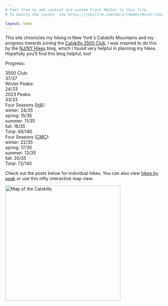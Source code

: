 ```yaml
---
# Feel free to add content and custom Front Matter to this file.
# To modify the layout, see https://jekyllrb.com/docs/themes/#overriding-theme-defaults

layout: home
---
```


This site chronicles my hiking in New York's Catskills Mountains and my progress towards joining the [Catskills 3500 Club][club]. I was inspired to do this by the [NJ/NY Hikes][njny] blog, which I found very helpful in planning my hikes. Hopefully you'll find this blog helpful, too!

Progress:

<div id="progress">
    <div class="progress-label">3500 Club:</div>
    <div id="progress-3500" class="progress-bar">
        <!--progress-3500-->
        <span class="winter complete" title="Balsam (Winter)"></span>
        <span class="winter complete" title="Blackhead (Winter)"></span>
        <span class="winter complete" title="Panther (Winter)"></span>
        <span class="winter complete" title="Slide (Winter)"></span>
        <span class="3500 complete" title="Balsam"></span>
        <span class="3500 complete" title="Balsam Cap"></span>
        <span class="3500 complete" title="Balsam Lake"></span>
        <span class="3500 complete" title="Bearpen"></span>
        <span class="3500 complete" title="Big Indian"></span>
        <span class="3500 complete" title="Black Dome"></span>
        <span class="3500 complete" title="Blackhead"></span>
        <span class="3500 complete" title="Cornell"></span>
        <span class="3500 complete" title="Eagle"></span>
        <span class="3500 complete" title="Fir"></span>
        <span class="3500 complete" title="Friday"></span>
        <span class="3500 complete" title="Halcott"></span>
        <span class="3500 complete" title="Hunter"></span>
        <span class="3500 complete" title="Indian Head"></span>
        <span class="3500 complete" title="Kaaterskill High Peak"></span>
        <span class="3500 complete" title="Lone"></span>
        <span class="3500 complete" title="Mount Sherrill"></span>
        <span class="3500 complete" title="North Dome"></span>
        <span class="3500 complete" title="Panther"></span>
        <span class="3500 complete" title="Peekamoose"></span>
        <span class="3500 complete" title="Plateau"></span>
        <span class="3500 complete" title="Rocky"></span>
        <span class="3500 complete" title="Rusk"></span>
        <span class="3500 complete" title="Slide"></span>
        <span class="3500 complete" title="Southwest Hunter"></span>
        <span class="3500 complete" title="Sugarloaf"></span>
        <span class="3500 complete" title="Table"></span>
        <span class="3500 complete" title="Thomas Cole"></span>
        <span class="3500 complete" title="Twin"></span>
        <span class="3500 complete" title="Vly"></span>
        <span class="3500 complete" title="Westkill"></span>
        <span class="3500 complete" title="Windham"></span>
        <span class="3500 complete" title="Wittenberg"></span>
        <span class="summary">37/37</span>
        <!--/progress-3500-->
    </div>
    <div class="progress-label">Winter Peaks:</div>
    <div id="progress-winter" class="progress-bar">
        <!--progress-winter-->
        <span class="winter complete" title="Balsam"></span>
        <span class="winter complete" title="Balsam Cap"></span>
        <span class="winter complete" title="Bearpen"></span>
        <span class="winter complete" title="Big Indian"></span>
        <span class="winter complete" title="Black Dome"></span>
        <span class="winter complete" title="Blackhead"></span>
        <span class="winter complete" title="Eagle"></span>
        <span class="winter complete" title="Fir"></span>
        <span class="winter complete" title="Friday"></span>
        <span class="winter complete" title="Hunter"></span>
        <span class="winter complete" title="Indian Head"></span>
        <span class="winter complete" title="Lone"></span>
        <span class="winter complete" title="Panther"></span>
        <span class="winter complete" title="Peekamoose"></span>
        <span class="winter complete" title="Plateau"></span>
        <span class="winter complete" title="Rocky"></span>
        <span class="winter complete" title="Slide"></span>
        <span class="winter complete" title="Southwest Hunter"></span>
        <span class="winter complete" title="Sugarloaf"></span>
        <span class="winter complete" title="Table"></span>
        <span class="winter complete" title="Thomas Cole"></span>
        <span class="winter complete" title="Twin"></span>
        <span class="winter complete" title="Vly"></span>
        <span class="winter complete" title="Windham"></span>
        <span class="winter incomplete" title="Balsam Lake"></span>
        <span class="winter incomplete" title="Cornell"></span>
        <span class="winter incomplete" title="Halcott"></span>
        <span class="winter incomplete" title="Kaaterskill High Peak"></span>
        <span class="winter incomplete" title="Mount Sherrill"></span>
        <span class="winter incomplete" title="North Dome"></span>
        <span class="winter incomplete" title="Rusk"></span>
        <span class="winter incomplete" title="Westkill"></span>
        <span class="winter incomplete" title="Wittenberg"></span>
        <span class="summary">24/33</span>
        <!--/progress-winter-->
    </div>
    <div class="progress-label">2023 Peaks:</div>
    <div id="progress-2023" class="progress-bar">
        <!--progress-2023-->
        <span class="complete" title="Balsam"></span>
        <span class="complete" title="Balsam Cap"></span>
        <span class="complete" title="Balsam Lake"></span>
        <span class="complete" title="Bearpen"></span>
        <span class="complete" title="Big Indian"></span>
        <span class="complete" title="Black Dome"></span>
        <span class="complete" title="Blackhead"></span>
        <span class="complete" title="Cornell"></span>
        <span class="complete" title="Eagle"></span>
        <span class="complete" title="Fir"></span>
        <span class="complete" title="Friday"></span>
        <span class="complete" title="Halcott"></span>
        <span class="complete" title="Hunter"></span>
        <span class="complete" title="Indian Head"></span>
        <span class="complete" title="Kaaterskill High Peak"></span>
        <span class="complete" title="Lone"></span>
        <span class="complete" title="Mount Sherrill"></span>
        <span class="complete" title="North Dome"></span>
        <span class="complete" title="Panther"></span>
        <span class="complete" title="Peekamoose"></span>
        <span class="complete" title="Plateau"></span>
        <span class="complete" title="Rocky"></span>
        <span class="complete" title="Rusk"></span>
        <span class="complete" title="Slide"></span>
        <span class="complete" title="Southwest Hunter"></span>
        <span class="complete" title="Sugarloaf"></span>
        <span class="complete" title="Table"></span>
        <span class="complete" title="Thomas Cole"></span>
        <span class="complete" title="Twin"></span>
        <span class="complete" title="Vly"></span>
        <span class="complete" title="Westkill"></span>
        <span class="complete" title="Windham"></span>
        <span class="complete" title="Wittenberg"></span>
        <span class="summary">33/33</span>
        <!--/progress-2023-->
    </div>
    <div class="progress-label">Four Seasons (<a href="https://hikersanonymous.org/index.html#4-seasons">HA</a>):</div>
    <div id="progress-4seasons-ha">
        <!--progress-4seasons-ha-->
        <div class="season winter"><span class="progress-bar"><span class="complete" title="Slide: winter"></span>
        <span class="complete" title="Friday: winter"></span>
        <span class="complete" title="Balsam Cap: winter"></span>
        <span class="complete" title="Rocky: winter"></span>
        <span class="complete" title="Lone: winter"></span>
        <span class="complete" title="Table: winter"></span>
        <span class="complete" title="Peekamoose: winter"></span>
        <span class="complete" title="Panther: winter"></span>
        <span class="complete" title="Balsam: winter"></span>
        <span class="complete" title="Eagle: winter"></span>
        <span class="complete" title="Big Indian: winter"></span>
        <span class="complete" title="Fir: winter"></span>
        <span class="complete" title="Bearpen: winter"></span>
        <span class="complete" title="Vly: winter"></span>
        <span class="complete" title="Southwest Hunter: winter"></span>
        <span class="complete" title="Hunter: winter"></span>
        <span class="complete" title="Plateau: winter"></span>
        <span class="complete" title="Sugarloaf: winter"></span>
        <span class="complete" title="Indian Head: winter"></span>
        <span class="complete" title="Twin: winter"></span>
        <span class="complete" title="Blackhead: winter"></span>
        <span class="complete" title="Black Dome: winter"></span>
        <span class="complete" title="Thomas Cole: winter"></span>
        <span class="complete" title="Windham: winter"></span>
        <span class="incomplete" title="Wittenberg: winter"></span>
        <span class="incomplete" title="Cornell: winter"></span>
        <span class="incomplete" title="Balsam Lake: winter"></span>
        <span class="incomplete" title="Halcott: winter"></span>
        <span class="incomplete" title="North Dome: winter"></span>
        <span class="incomplete" title="Mount Sherrill: winter"></span>
        <span class="incomplete" title="Rusk: winter"></span>
        <span class="incomplete" title="Westkill: winter"></span>
        <span class="incomplete" title="Kaaterskill High Peak: winter"></span>
        <span class="incomplete" title="Doubletop: winter"></span>
        <span class="incomplete" title="Roundtop: winter"></span>
        </span><span class="summary">winter: 24/35</span>
        </div><div class="season spring"><span class="progress-bar"><span class="complete" title="Slide: spring"></span>
        <span class="complete" title="Panther: spring"></span>
        <span class="complete" title="Eagle: spring"></span>
        <span class="complete" title="Big Indian: spring"></span>
        <span class="complete" title="Fir: spring"></span>
        <span class="complete" title="Balsam Lake: spring"></span>
        <span class="complete" title="Halcott: spring"></span>
        <span class="complete" title="North Dome: spring"></span>
        <span class="complete" title="Mount Sherrill: spring"></span>
        <span class="complete" title="Rusk: spring"></span>
        <span class="complete" title="Westkill: spring"></span>
        <span class="complete" title="Sugarloaf: spring"></span>
        <span class="complete" title="Indian Head: spring"></span>
        <span class="complete" title="Twin: spring"></span>
        <span class="complete" title="Windham: spring"></span>
        <span class="incomplete" title="Wittenberg: spring"></span>
        <span class="incomplete" title="Cornell: spring"></span>
        <span class="incomplete" title="Friday: spring"></span>
        <span class="incomplete" title="Balsam Cap: spring"></span>
        <span class="incomplete" title="Rocky: spring"></span>
        <span class="incomplete" title="Lone: spring"></span>
        <span class="incomplete" title="Table: spring"></span>
        <span class="incomplete" title="Peekamoose: spring"></span>
        <span class="incomplete" title="Balsam: spring"></span>
        <span class="incomplete" title="Bearpen: spring"></span>
        <span class="incomplete" title="Vly: spring"></span>
        <span class="incomplete" title="Southwest Hunter: spring"></span>
        <span class="incomplete" title="Hunter: spring"></span>
        <span class="incomplete" title="Plateau: spring"></span>
        <span class="incomplete" title="Blackhead: spring"></span>
        <span class="incomplete" title="Black Dome: spring"></span>
        <span class="incomplete" title="Thomas Cole: spring"></span>
        <span class="incomplete" title="Kaaterskill High Peak: spring"></span>
        <span class="incomplete" title="Doubletop: spring"></span>
        <span class="incomplete" title="Roundtop: spring"></span>
        </span><span class="summary">spring: 15/35</span>
        </div><div class="season summer"><span class="progress-bar"><span class="complete" title="Table: summer"></span>
        <span class="complete" title="Peekamoose: summer"></span>
        <span class="complete" title="Balsam: summer"></span>
        <span class="complete" title="Southwest Hunter: summer"></span>
        <span class="complete" title="Hunter: summer"></span>
        <span class="complete" title="Plateau: summer"></span>
        <span class="complete" title="Indian Head: summer"></span>
        <span class="complete" title="Twin: summer"></span>
        <span class="complete" title="Blackhead: summer"></span>
        <span class="complete" title="Windham: summer"></span>
        <span class="complete" title="Kaaterskill High Peak: summer"></span>
        <span class="incomplete" title="Slide: summer"></span>
        <span class="incomplete" title="Wittenberg: summer"></span>
        <span class="incomplete" title="Cornell: summer"></span>
        <span class="incomplete" title="Friday: summer"></span>
        <span class="incomplete" title="Balsam Cap: summer"></span>
        <span class="incomplete" title="Rocky: summer"></span>
        <span class="incomplete" title="Lone: summer"></span>
        <span class="incomplete" title="Panther: summer"></span>
        <span class="incomplete" title="Eagle: summer"></span>
        <span class="incomplete" title="Big Indian: summer"></span>
        <span class="incomplete" title="Fir: summer"></span>
        <span class="incomplete" title="Balsam Lake: summer"></span>
        <span class="incomplete" title="Bearpen: summer"></span>
        <span class="incomplete" title="Vly: summer"></span>
        <span class="incomplete" title="Halcott: summer"></span>
        <span class="incomplete" title="North Dome: summer"></span>
        <span class="incomplete" title="Mount Sherrill: summer"></span>
        <span class="incomplete" title="Rusk: summer"></span>
        <span class="incomplete" title="Westkill: summer"></span>
        <span class="incomplete" title="Sugarloaf: summer"></span>
        <span class="incomplete" title="Black Dome: summer"></span>
        <span class="incomplete" title="Thomas Cole: summer"></span>
        <span class="incomplete" title="Doubletop: summer"></span>
        <span class="incomplete" title="Roundtop: summer"></span>
        </span><span class="summary">summer: 11/35</span>
        </div><div class="season fall"><span class="progress-bar"><span class="complete" title="Slide: fall"></span>
        <span class="complete" title="Wittenberg: fall"></span>
        <span class="complete" title="Cornell: fall"></span>
        <span class="complete" title="Friday: fall"></span>
        <span class="complete" title="Balsam Cap: fall"></span>
        <span class="complete" title="Rocky: fall"></span>
        <span class="complete" title="Lone: fall"></span>
        <span class="complete" title="Table: fall"></span>
        <span class="complete" title="Peekamoose: fall"></span>
        <span class="complete" title="Plateau: fall"></span>
        <span class="complete" title="Sugarloaf: fall"></span>
        <span class="complete" title="Indian Head: fall"></span>
        <span class="complete" title="Twin: fall"></span>
        <span class="complete" title="Blackhead: fall"></span>
        <span class="complete" title="Black Dome: fall"></span>
        <span class="complete" title="Thomas Cole: fall"></span>
        <span class="complete" title="Windham: fall"></span>
        <span class="complete" title="Kaaterskill High Peak: fall"></span>
        <span class="incomplete" title="Panther: fall"></span>
        <span class="incomplete" title="Balsam: fall"></span>
        <span class="incomplete" title="Eagle: fall"></span>
        <span class="incomplete" title="Big Indian: fall"></span>
        <span class="incomplete" title="Fir: fall"></span>
        <span class="incomplete" title="Balsam Lake: fall"></span>
        <span class="incomplete" title="Bearpen: fall"></span>
        <span class="incomplete" title="Vly: fall"></span>
        <span class="incomplete" title="Halcott: fall"></span>
        <span class="incomplete" title="North Dome: fall"></span>
        <span class="incomplete" title="Mount Sherrill: fall"></span>
        <span class="incomplete" title="Rusk: fall"></span>
        <span class="incomplete" title="Westkill: fall"></span>
        <span class="incomplete" title="Southwest Hunter: fall"></span>
        <span class="incomplete" title="Hunter: fall"></span>
        <span class="incomplete" title="Doubletop: fall"></span>
        <span class="incomplete" title="Roundtop: fall"></span>
        </span><span class="summary">fall: 18/35</span>
        </div><span class="summary">Total: 68/140</span>
        <!--/progress-4seasons-ha-->
    </div>
    <div class="progress-label">Four Seasons (<a href="https://www.catskillmountainclub.org/the-catskills-4-seasons-140-the-catskills-grid-420">CMC</a>):</div>
    <div id="progress-4seasons-cmc">
        <!--progress-4seasons-cmc-->
        <div class="season winter"><span class="progress-bar"><span class="complete" title="Slide: winter"></span>
        <span class="complete" title="Friday: winter"></span>
        <span class="complete" title="Balsam Cap: winter"></span>
        <span class="complete" title="Rocky: winter"></span>
        <span class="complete" title="Lone: winter"></span>
        <span class="complete" title="Table: winter"></span>
        <span class="complete" title="Peekamoose: winter"></span>
        <span class="complete" title="Panther: winter"></span>
        <span class="complete" title="Balsam: winter"></span>
        <span class="complete" title="Eagle: winter"></span>
        <span class="complete" title="Big Indian: winter"></span>
        <span class="complete" title="Fir: winter"></span>
        <span class="complete" title="Southwest Hunter: winter"></span>
        <span class="complete" title="Hunter: winter"></span>
        <span class="complete" title="Plateau: winter"></span>
        <span class="complete" title="Sugarloaf: winter"></span>
        <span class="complete" title="Indian Head: winter"></span>
        <span class="complete" title="Twin: winter"></span>
        <span class="complete" title="Blackhead: winter"></span>
        <span class="complete" title="Black Dome: winter"></span>
        <span class="complete" title="Thomas Cole: winter"></span>
        <span class="complete" title="Windham: winter"></span>
        <span class="incomplete" title="Wittenberg: winter"></span>
        <span class="incomplete" title="Cornell: winter"></span>
        <span class="incomplete" title="Balsam Lake: winter"></span>
        <span class="incomplete" title="Bearpen: winter"></span>
        <span class="incomplete" title="Vly: winter"></span>
        <span class="incomplete" title="Halcott: winter"></span>
        <span class="incomplete" title="North Dome: winter"></span>
        <span class="incomplete" title="Mount Sherrill: winter"></span>
        <span class="incomplete" title="Rusk: winter"></span>
        <span class="incomplete" title="Westkill: winter"></span>
        <span class="incomplete" title="Kaaterskill High Peak: winter"></span>
        <span class="incomplete" title="Millbrook Ridge: winter"></span>
        <span class="incomplete" title="Dry Brook Ridge: winter"></span>
        </span><span class="summary">winter: 22/35</span>
        </div><div class="season spring"><span class="progress-bar"><span class="complete" title="Panther: spring"></span>
        <span class="complete" title="Eagle: spring"></span>
        <span class="complete" title="Big Indian: spring"></span>
        <span class="complete" title="Fir: spring"></span>
        <span class="complete" title="Balsam Lake: spring"></span>
        <span class="complete" title="Bearpen: spring"></span>
        <span class="complete" title="Vly: spring"></span>
        <span class="complete" title="Halcott: spring"></span>
        <span class="complete" title="North Dome: spring"></span>
        <span class="complete" title="Mount Sherrill: spring"></span>
        <span class="complete" title="Rusk: spring"></span>
        <span class="complete" title="Westkill: spring"></span>
        <span class="complete" title="Sugarloaf: spring"></span>
        <span class="complete" title="Indian Head: spring"></span>
        <span class="complete" title="Twin: spring"></span>
        <span class="complete" title="Windham: spring"></span>
        <span class="complete" title="Dry Brook Ridge: spring"></span>
        <span class="incomplete" title="Slide: spring"></span>
        <span class="incomplete" title="Wittenberg: spring"></span>
        <span class="incomplete" title="Cornell: spring"></span>
        <span class="incomplete" title="Friday: spring"></span>
        <span class="incomplete" title="Balsam Cap: spring"></span>
        <span class="incomplete" title="Rocky: spring"></span>
        <span class="incomplete" title="Lone: spring"></span>
        <span class="incomplete" title="Table: spring"></span>
        <span class="incomplete" title="Peekamoose: spring"></span>
        <span class="incomplete" title="Balsam: spring"></span>
        <span class="incomplete" title="Southwest Hunter: spring"></span>
        <span class="incomplete" title="Hunter: spring"></span>
        <span class="incomplete" title="Plateau: spring"></span>
        <span class="incomplete" title="Blackhead: spring"></span>
        <span class="incomplete" title="Black Dome: spring"></span>
        <span class="incomplete" title="Thomas Cole: spring"></span>
        <span class="incomplete" title="Kaaterskill High Peak: spring"></span>
        <span class="incomplete" title="Millbrook Ridge: spring"></span>
        </span><span class="summary">spring: 17/35</span>
        </div><div class="season summer"><span class="progress-bar"><span class="complete" title="Slide: summer"></span>
        <span class="complete" title="Table: summer"></span>
        <span class="complete" title="Peekamoose: summer"></span>
        <span class="complete" title="Panther: summer"></span>
        <span class="complete" title="Balsam: summer"></span>
        <span class="complete" title="Southwest Hunter: summer"></span>
        <span class="complete" title="Hunter: summer"></span>
        <span class="complete" title="Plateau: summer"></span>
        <span class="complete" title="Indian Head: summer"></span>
        <span class="complete" title="Twin: summer"></span>
        <span class="complete" title="Blackhead: summer"></span>
        <span class="complete" title="Windham: summer"></span>
        <span class="complete" title="Kaaterskill High Peak: summer"></span>
        <span class="incomplete" title="Wittenberg: summer"></span>
        <span class="incomplete" title="Cornell: summer"></span>
        <span class="incomplete" title="Friday: summer"></span>
        <span class="incomplete" title="Balsam Cap: summer"></span>
        <span class="incomplete" title="Rocky: summer"></span>
        <span class="incomplete" title="Lone: summer"></span>
        <span class="incomplete" title="Eagle: summer"></span>
        <span class="incomplete" title="Big Indian: summer"></span>
        <span class="incomplete" title="Fir: summer"></span>
        <span class="incomplete" title="Balsam Lake: summer"></span>
        <span class="incomplete" title="Bearpen: summer"></span>
        <span class="incomplete" title="Vly: summer"></span>
        <span class="incomplete" title="Halcott: summer"></span>
        <span class="incomplete" title="North Dome: summer"></span>
        <span class="incomplete" title="Mount Sherrill: summer"></span>
        <span class="incomplete" title="Rusk: summer"></span>
        <span class="incomplete" title="Westkill: summer"></span>
        <span class="incomplete" title="Sugarloaf: summer"></span>
        <span class="incomplete" title="Black Dome: summer"></span>
        <span class="incomplete" title="Thomas Cole: summer"></span>
        <span class="incomplete" title="Millbrook Ridge: summer"></span>
        <span class="incomplete" title="Dry Brook Ridge: summer"></span>
        </span><span class="summary">summer: 13/35</span>
        </div><div class="season fall"><span class="progress-bar"><span class="complete" title="Slide: fall"></span>
        <span class="complete" title="Wittenberg: fall"></span>
        <span class="complete" title="Cornell: fall"></span>
        <span class="complete" title="Friday: fall"></span>
        <span class="complete" title="Balsam Cap: fall"></span>
        <span class="complete" title="Rocky: fall"></span>
        <span class="complete" title="Lone: fall"></span>
        <span class="complete" title="Table: fall"></span>
        <span class="complete" title="Peekamoose: fall"></span>
        <span class="complete" title="Southwest Hunter: fall"></span>
        <span class="complete" title="Hunter: fall"></span>
        <span class="complete" title="Plateau: fall"></span>
        <span class="complete" title="Sugarloaf: fall"></span>
        <span class="complete" title="Indian Head: fall"></span>
        <span class="complete" title="Twin: fall"></span>
        <span class="complete" title="Blackhead: fall"></span>
        <span class="complete" title="Black Dome: fall"></span>
        <span class="complete" title="Thomas Cole: fall"></span>
        <span class="complete" title="Windham: fall"></span>
        <span class="complete" title="Kaaterskill High Peak: fall"></span>
        <span class="incomplete" title="Panther: fall"></span>
        <span class="incomplete" title="Balsam: fall"></span>
        <span class="incomplete" title="Eagle: fall"></span>
        <span class="incomplete" title="Big Indian: fall"></span>
        <span class="incomplete" title="Fir: fall"></span>
        <span class="incomplete" title="Balsam Lake: fall"></span>
        <span class="incomplete" title="Bearpen: fall"></span>
        <span class="incomplete" title="Vly: fall"></span>
        <span class="incomplete" title="Halcott: fall"></span>
        <span class="incomplete" title="North Dome: fall"></span>
        <span class="incomplete" title="Mount Sherrill: fall"></span>
        <span class="incomplete" title="Rusk: fall"></span>
        <span class="incomplete" title="Westkill: fall"></span>
        <span class="incomplete" title="Millbrook Ridge: fall"></span>
        <span class="incomplete" title="Dry Brook Ridge: fall"></span>
        </span><span class="summary">fall: 20/35</span>
        </div><span class="summary">Total: 72/140</span>
        <!--/progress-4seasons-cmc-->
    </div>
</div>

Check out the posts below for individual hikes. You can also view [hikes by peak] or use this nifty interactive map view:

[<img src="/catskills/assets/img/map-preview.png" width="368" height="368" alt="Map of the Catskills">](map/)

[club]: http://catskill-3500-club.org/
[njny]: https://www.njnyhikes.com/p/map.html
[hikes by peak]: peaks.html
